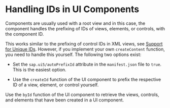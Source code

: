 <!-- loio562803c6f55c49608d01a453cc0590ab -->

# Handling IDs in UI Components

Components are usually used with a root view and in this case, the component handles the prefixing of IDs of views, elements, or controls, with the component ID.

This works similar to the prefixing of control IDs in XML views, see [Support for Unique IDs](support-for-unique-ids-91f28be.md). However, if you implement your own `createContent` function, you need to handle this yourself. The following two options exist:

-   Set the `sap.ui5/autoPrefixId` attribute in the `manifest.json` file to `true`. This is the easiest option.

-   Use the `createId` function of the UI component to prefix the respective ID of a view, element, or control yourself.


Use the `byId` function of the UI component to retrieve the views, controls, and elements that have been created in a UI component.

